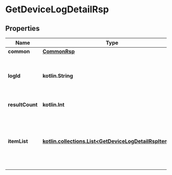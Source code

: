 
# GetDeviceLogDetailRsp

## Properties
Name | Type | Description | Notes
------------ | ------------- | ------------- | -------------
**common** | [**CommonRsp**](CommonRsp.md) |  |  [optional]
**logId** | **kotlin.String** | デバイスログID（リクエストパラメータと同じ値） |  [optional]
**resultCount** | **kotlin.Int** | 詳細項目の件数 |  [optional]
**itemList** | [**kotlin.collections.List&lt;GetDeviceLogDetailRspItemList&gt;**](GetDeviceLogDetailRspItemList.md) | 詳細項目のリスト&lt;br&gt;詳細項目が存在しない場合は、空のリストを返す。 |  [optional]




